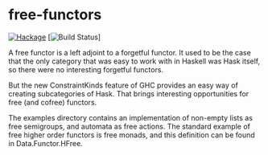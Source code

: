 free-functors
=============

[![Hackage](https://img.shields.io/hackage/v/free-functors.svg)](https://hackage.haskell.org/package/free-functors)
[![Build Status](https://github.com/sjoerdvisscher/free-functors/workflows/Haskell-CI/badge.svg)]

A free functor is a left adjoint to a forgetful functor. It used to be the case
that the only category that was easy to work with in Haskell was Hask itself, so
there were no interesting forgetful functors.

But the new ConstraintKinds feature of GHC provides an easy way of creating
subcategories of Hask. That brings interesting opportunities for free (and cofree) functors.

The examples directory contains an implementation of non-empty lists as free semigroups,
and automata as free actions. The standard example of free higher order functors is free monads,
and this definition can be found in Data.Functor.HFree.